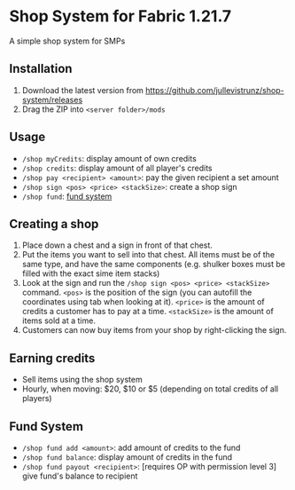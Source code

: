 # Shop System for Fabric 1.21.7

A simple shop system for SMPs

## Installation

1. Download the latest version from https://github.com/jullevistrunz/shop-system/releases
2. Drag the ZIP into `<server folder>/mods`

## Usage

- `/shop myCredits`: display amount of own credits
- `/shop credits`: display amount of all player's credits
- `/shop pay <recipient> <amount>`: pay the given recipient a set amount
- `/shop sign <pos> <price> <stackSize>`: create a shop sign
- `/shop fund`: [fund system](#fund-system)

## Creating a shop

1. Place down a chest and a sign in front of that chest.
2. Put the items you want to sell into that chest. All items must be of the same type, and have the same components (e.g. shulker boxes must be filled with the exact sime item stacks)
3. Look at the sign and run the `/shop sign <pos> <price> <stackSize>` command. `<pos>` is the position of the sign (you can autofill the coordinates using tab when looking at it). `<price>` is the amount of credits a customer has to pay at a time. `<stackSize>` is the amount of items sold at a time.
4. Customers can now buy items from your shop by right-clicking the sign.

## Earning credits

- Sell items using the shop system
- Hourly, when moving: $20, $10 or $5 (depending on total credits of all players)

## Fund System

- `/shop fund add <amount>`: add amount of credits to the fund
- `/shop fund balance`: display amount of credits in the fund
- `/shop fund payout <recipient>`: [requires OP with permission level 3] give fund's balance to recipient

